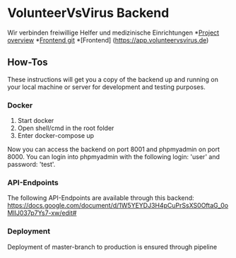 # VolunteerVsVirus Backend

Wir verbinden freiwillige Helfer und medizinische Einrichtungen
*[Project overview](https://devpost.com/software/1_024_a_krankenhauser-if-schleife)
*[Frontend git](https://github.com/ericprytulla/wirvsvirus_volunteer_public_frontend)
*[Frontend] (https://app.volunteervsvirus.de)

## How-Tos

These instructions will get you a copy of the backend up and running on your local machine or server for development and testing purposes.

### Docker

1. Start docker
2. Open shell/cmd in the root folder
3. Enter docker-compose up
	
Now you can access the backend on port 8001 and phpmyadmin on port 8000. You can login into phpmyadmin with the following login: 'user' and password: 'test'. 

### API-Endpoints

The following API-Endpoints are available through this backend: https://docs.google.com/document/d/1W5YEYDJ3H4pCuPrSsXS0OftaG_0oMlIJ037p7Ys7-xw/edit#

### Deployment

Deployment of master-branch to production is ensured through pipeline